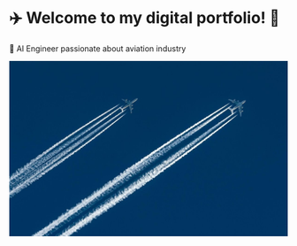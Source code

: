 # ✈️ Welcome to my digital portfolio! 🗼
🚀 AI Engineer passionate about aviation industry

![Banner](./img/banner.png)